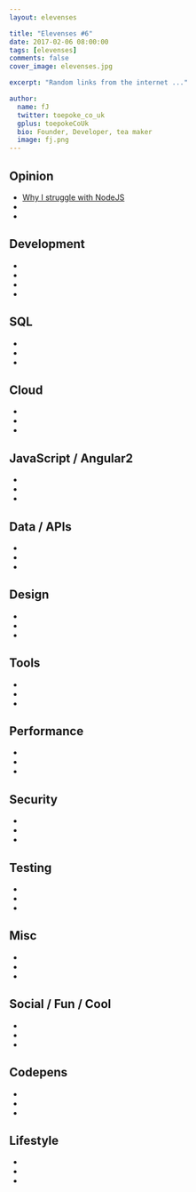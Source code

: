 ```yaml
---
layout: elevenses

title: "Elevenses #6"
date: 2017-02-06 08:00:00
tags: [elevenses]
comments: false
cover_image: elevenses.jpg

excerpt: "Random links from the internet ..."

author:
  name: fJ
  twitter: toepoke_co_uk
  gplus: toepokeCoUk
  bio: Founder, Developer, tea maker
  image: fj.png
---
```


## Opinion
* [Why I struggle with NodeJS](https://dev.to/grahamcox82/why-i-struggle-with-node)
* []()
* []()

## Development
* []()
* []()
* []()
* []()

## SQL
* []()
* []()
* []()

## Cloud
* []()
* []()
* []()

## JavaScript / Angular2
* []()
* []()
* []()

## Data / APIs
* []()
* []()
* []()

## Design
* []()
* []()
* []()

## Tools
* []()
* []()
* []()

## Performance
* []()
* []()
* []()

## Security
* []()
* []()
* []()

## Testing
* []()
* []()
* []()

## Misc
* []()
* []()
* []()

## Social / Fun / Cool
* []()
* []()
* []()

## Codepens
* []()
* []()
* []()

## Lifestyle
* []()
* []()
* []()

